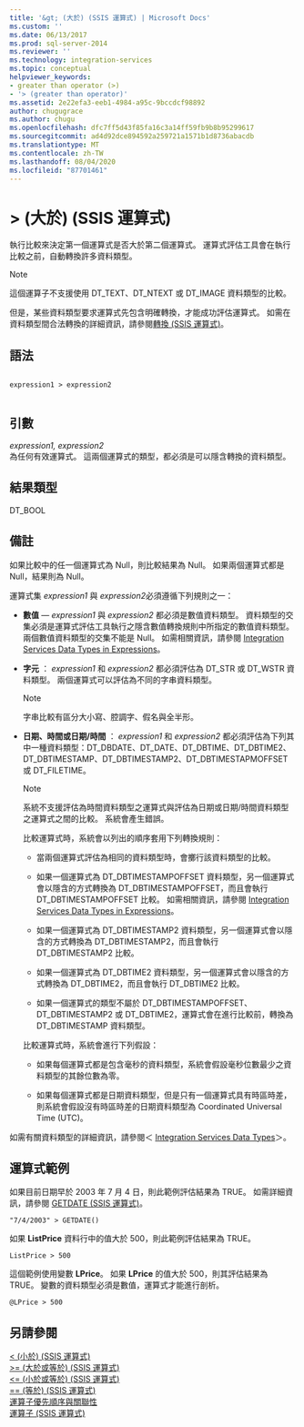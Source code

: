```yaml
---
title: '&gt; (大於) (SSIS 運算式) | Microsoft Docs'
ms.custom: ''
ms.date: 06/13/2017
ms.prod: sql-server-2014
ms.reviewer: ''
ms.technology: integration-services
ms.topic: conceptual
helpviewer_keywords:
- greater than operator (>)
- '> (greater than operator)'
ms.assetid: 2e22efa3-eeb1-4984-a95c-9bccdcf98892
author: chugugrace
ms.author: chugu
ms.openlocfilehash: dfc7ff5d43f85fa16c3a14ff59fb9b8b95299617
ms.sourcegitcommit: ad4d92dce894592a259721a1571b1d8736abacdb
ms.translationtype: MT
ms.contentlocale: zh-TW
ms.lasthandoff: 08/04/2020
ms.locfileid: "87701461"
---
```

# <a name="gt-greater-than-ssis-expression"></a>&gt; (大於) (SSIS 運算式)
  執行比較來決定第一個運算式是否大於第二個運算式。 運算式評估工具會在執行比較之前，自動轉換許多資料類型。  
  
> [!NOTE]  
>  這個運算子不支援使用 DT_TEXT、DT_NTEXT 或 DT_IMAGE 資料類型的比較。  
  
 但是，某些資料類型要求運算式先包含明確轉換，才能成功評估運算式。 如需在資料類型間合法轉換的詳細資訊，請參閱[轉換 &#40;SSIS 運算式&#41;](cast-ssis-expression.md)。  
  
## <a name="syntax"></a>語法  
  
```  
  
expression1 > expression2  
  
```  
  
## <a name="arguments"></a>引數  
 *expression1, expression2*  
 為任何有效運算式。 這兩個運算式的類型，都必須是可以隱含轉換的資料類型。  
  
## <a name="result-types"></a>結果類型  
 DT_BOOL  
  
## <a name="remarks"></a>備註  
 如果比較中的任一個運算式為 Null，則比較結果為 Null。 如果兩個運算式都是 Null，結果則為 Null。  
  
 運算式集 *expression1* 與 *expression2*必須遵循下列規則之一：  
  
-   **數值** — *expression1* 與 *expression2* 都必須是數值資料類型。 資料類型的交集必須是運算式評估工具執行之隱含數值轉換規則中所指定的數值資料類型。 兩個數值資料類型的交集不能是 Null。 如需相關資訊，請參閱 [Integration Services Data Types in Expressions](integration-services-data-types-in-expressions.md)。  
  
-   **字元** ： *expression1* 和 *expression2* 都必須評估為 DT_STR 或 DT_WSTR 資料類型。 兩個運算式可以評估為不同的字串資料類型。  
  
    > [!NOTE]  
    >  字串比較有區分大小寫、腔調字、假名與全半形。  
  
-   **日期、時間或日期/時間** ： *expression1* 和 *expression2* 都必須評估為下列其中一種資料類型：DT_DBDATE、DT_DATE、DT_DBTIME、DT_DBTIME2、DT_DBTIMESTAMP、DT_DBTIMESTAMP2、DT_DBTIMESTAPMOFFSET 或 DT_FILETIME。  
  
    > [!NOTE]  
    >  系統不支援評估為時間資料類型之運算式與評估為日期或日期/時間資料類型之運算式之間的比較。 系統會產生錯誤。  
  
     比較運算式時，系統會以列出的順序套用下列轉換規則：  
  
    -   當兩個運算式評估為相同的資料類型時，會擲行該資料類型的比較。  
  
    -   如果一個運算式為 DT_DBTIMESTAMPOFFSET 資料類型，另一個運算式會以隱含的方式轉換為 DT_DBTIMESTAMPOFFSET，而且會執行 DT_DBTIMESTAMPOFFSET 比較。 如需相關資訊，請參閱 [Integration Services Data Types in Expressions](integration-services-data-types-in-expressions.md)。  
  
    -   如果一個運算式為 DT_DBTIMESTAMP2 資料類型，另一個運算式會以隱含的方式轉換為 DT_DBTIMESTAMP2，而且會執行 DT_DBTIMESTAMP2 比較。  
  
    -   如果一個運算式為 DT_DBTIME2 資料類型，另一個運算式會以隱含的方式轉換為 DT_DBTIME2，而且會執行 DT_DBTIME2 比較。  
  
    -   如果一個運算式的類型不屬於 DT_DBTIMESTAMPOFFSET、DT_DBTIMESTAMP2 或 DT_DBTIME2，運算式會在進行比較前，轉換為 DT_DBTIMESTAMP 資料類型。  
  
     比較運算式時，系統會進行下列假設：  
  
    -   如果每個運算式都是包含毫秒的資料類型，系統會假設毫秒位數最少之資料類型的其餘位數為零。  
  
    -   如果每個運算式都是日期資料類型，但是只有一個運算式具有時區時差，則系統會假設沒有時區時差的日期資料類型為 Coordinated Universal Time (UTC)。  
  
 如需有關資料類型的詳細資訊，請參閱＜ [Integration Services Data Types](../data-flow/integration-services-data-types.md)＞。  
  
## <a name="expression-examples"></a>運算式範例  
 如果目前日期早於 2003 年 7 月 4 日，則此範例評估結果為 TRUE。 如需詳細資訊，請參閱 [GETDATE &#40;SSIS 運算式&#41;](getdate-ssis-expression.md)。  
  
```  
"7/4/2003" > GETDATE()  
```  
  
 如果 **ListPrice** 資料行中的值大於 500，則此範例評估結果為 TRUE。  
  
```  
ListPrice > 500  
```  
  
 這個範例使用變數 **LPrice**。 如果 **LPrice** 的值大於 500，則其評估結果為 TRUE。 變數的資料類型必須是數值，運算式才能進行剖析。  
  
```  
@LPrice > 500  
```  
  
## <a name="see-also"></a>另請參閱  
 [&#60; &#40;小於&#41; &#40;SSIS 運算式&#41;](less-than-ssis-expression.md)   
 [&#62;= &#40;大於或等於&#41; &#40;SSIS 運算式&#41;](greater-than-or-equal-to-ssis-expression.md)   
 [&#60;= &#40;小於或等於&#41; &#40;SSIS 運算式&#41;](less-than-or-equal-to-ssis-expression.md)   
 [== &#40;等於&#41; &#40;SSIS 運算式&#41;](equal-ssis-expression.md)   
 [運算子優先順序與關聯性](operator-precedence-and-associativity.md)   
 [運算子 &#40;SSIS 運算式&#41;](operators-ssis-expression.md)  
  
  
